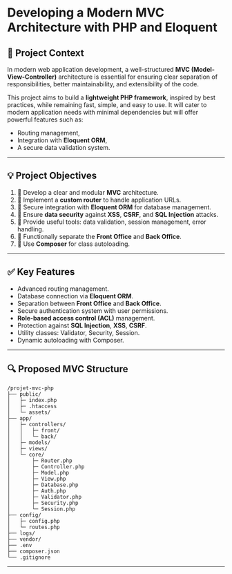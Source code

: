 # Developing a Modern MVC Architecture with PHP and Eloquent

## 📅 **Project Context**  
In modern web application development, a well-structured **MVC (Model-View-Controller)** architecture is essential for ensuring clear separation of responsibilities, better maintainability, and extensibility of the code.  

This project aims to build a **lightweight PHP framework**, inspired by best practices, while remaining fast, simple, and easy to use. It will cater to modern application needs with minimal dependencies but will offer powerful features such as:  
- Routing management,  
- Integration with **Eloquent ORM**,  
- A secure data validation system.  

---

## 💡 **Project Objectives**  
1. 🔹 Develop a clear and modular **MVC** architecture.  
2. 🔹 Implement a **custom router** to handle application URLs.  
3. 🔹 Secure integration with **Eloquent ORM** for database management.  
4. 🔹 Ensure **data security** against **XSS**, **CSRF**, and **SQL Injection** attacks.  
5. 🔹 Provide useful tools: data validation, session management, error handling.  
6. 🔹 Functionally separate the **Front Office** and **Back Office**.  
7. 🔹 Use **Composer** for class autoloading.  

---

## ✅ **Key Features**  
- Advanced routing management.  
- Database connection via **Eloquent ORM**.  
- Separation between **Front Office** and **Back Office**.  
- Secure authentication system with user permissions.  
- **Role-based access control (ACL)** management.  
- Protection against **SQL Injection**, **XSS**, **CSRF**.  
- Utility classes: Validator, Security, Session.  
- Dynamic autoloading with Composer.  

---

## 🔍 **Proposed MVC Structure**  
```plaintext
/projet-mvc-php
├── public/
│   ├─ index.php
│   ├─ .htaccess
│   └─ assets/
├── app/
│   ├─ controllers/
│   │   ├─ front/
│   │   └─ back/
│   ├─ models/
│   ├─ views/
│   └─ core/
│       ├─ Router.php
│       ├─ Controller.php
│       ├─ Model.php
│       ├─ View.php
│       ├─ Database.php
│       ├─ Auth.php
│       ├─ Validator.php
│       ├─ Security.php
│       └─ Session.php
├── config/
│   ├─ config.php
│   └─ routes.php
├── logs/
├── vendor/
├── .env
├── composer.json
└── .gitignore
```  

---